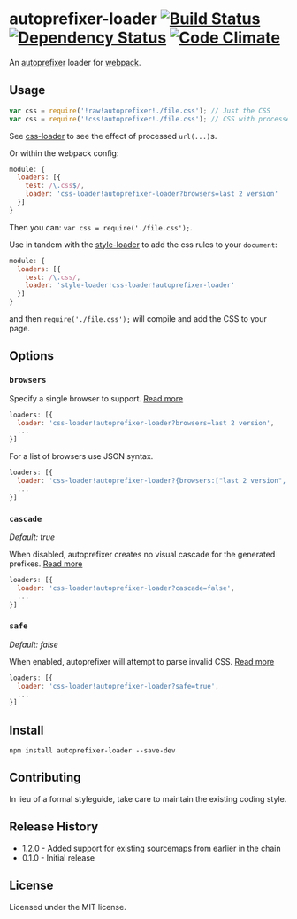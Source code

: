 # autoprefixer-loader [![Build Status](https://travis-ci.org/passy/autoprefixer-loader.svg?branch=master)](https://travis-ci.org/passy/autoprefixer-loader) [![Dependency Status](https://gemnasium.com/passy/autoprefixer-loader.png)](https://gemnasium.com/passy/autoprefixer-loader) [![Code Climate](https://codeclimate.com/github/passy/autoprefixer-loader.png)](https://codeclimate.com/github/passy/autoprefixer-loader)

An [autoprefixer](https://github.com/ai/autoprefixer) loader for [webpack](https://github.com/webpack/webpack).

## Usage

```js
var css = require('!raw!autoprefixer!./file.css'); // Just the CSS
var css = require('!css!autoprefixer!./file.css'); // CSS with processed url(...)s
```

See [css-loader](https://github.com/webpack/css-loader) to see the effect of processed `url(...)`s.

Or within the webpack config:

```js
module: {
  loaders: [{
    test: /\.css$/,
    loader: 'css-loader!autoprefixer-loader?browsers=last 2 version'
  }]
}
```

Then you can: `var css = require('./file.css');`.

Use in tandem with the [style-loader](https://github.com/webpack/style-loader) to add the css rules to your `document`:

```js
module: {
  loaders: [{
    test: /\.css/,
    loader: 'style-loader!css-loader!autoprefixer-loader'
  }]
}
```

and then `require('./file.css');` will compile and add the CSS to your page.

## Options

### `browsers`

Specify a single browser to support. [Read
  more](https://github.com/postcss/autoprefixer#browsers)

```js
loaders: [{
  loader: 'css-loader!autoprefixer-loader?browsers=last 2 version',
  ...
}]
```

For a list of browsers use JSON syntax.
```js
loaders: [{
  loader: 'css-loader!autoprefixer-loader?{browsers:["last 2 version", "Firefox 15"]}',
  ...
}]
```

### `cascade`

*Default: true*

When disabled, autoprefixer creates no visual cascade for the generated
prefixes.
[Read more](https://github.com/postcss/autoprefixer#visual-cascade)

```js
loaders: [{
  loader: 'css-loader!autoprefixer-loader?cascade=false',
  ...
}]
```

### `safe`

*Default: false*

When enabled, autoprefixer will attempt to parse invalid CSS. [Read
more](https://github.com/postcss/autoprefixer-core#safe-mode)

```js
loaders: [{
  loader: 'css-loader!autoprefixer-loader?safe=true',
  ...
}]
```

## Install

`npm install autoprefixer-loader --save-dev`

## Contributing
In lieu of a formal styleguide, take care to maintain the existing coding style.

## Release History
* 1.2.0 - Added support for existing sourcemaps from earlier in the chain
* 0.1.0 - Initial release

## License
Licensed under the MIT license.
